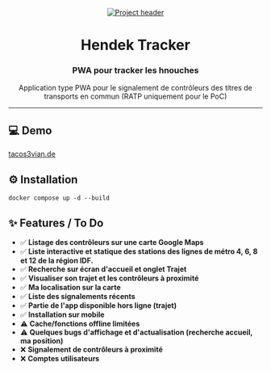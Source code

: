 <p align="center">
  <a href="https://tacos3vian.de" rel="noopener">
 <img src="https://i.imgur.com/sYL5Pia.png" alt="Project header"></a>
</p>
<h1 align="center">Hendek Tracker</h1>
<div align="center">
<h3 align="center">PWA pour tracker les hnouches</h3>
<p align="center">Application type PWA pour le signalement de contrôleurs des titres de transports en commun (RATP uniquement pour le PoC)</p>
</div>

---
## 💻 Demo

[tacos3vian.de](https://tacos3vian.de "tacos3vian.de")

## ⚙️ Installation
`docker compose up -d --build`

## ✨ Features / To Do
- ✅ <b>Listage des contrôleurs sur une carte Google Maps</b>
- ✅ <b>Liste interactive et statique des stations des lignes de métro 4, 6, 8 et 12 de la région IDF.</b> 
- ✅ <b>Recherche sur écran d'accueil et onglet Trajet</b>
- ✅ <b>Visualiser son trajet et les contrôleurs à proximité</b> 
- ✅ <b>Ma localisation sur la carte</b> 
- ✅ <b>Liste des signalements récents</b>
- ✅ <b>Partie de l'app disponible hors ligne (trajet)</b>
- ✅ <b>Installation sur mobile</b>
- ⚠️ <b>Cache/fonctions offline limitées</b>
- ⚠️ <b>Quelques bugs d'affichage et d'actualisation (recherche accueil, ma position)</b>
- ❌ <b>Signalement de contrôleurs à proximité</b>
- ❌ <b>Comptes utilisateurs</b>
<br>
